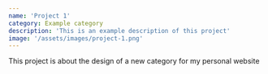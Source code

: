 ```yaml
---
name: 'Project 1'
category: Example category
description: 'This is an example description of this project'
image: '/assets/images/project-1.png'
---
```


This project is about the design of a new category for my personal website
